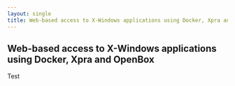 ```yaml
---
layout: single
title: Web-based access to X-Windows applications using Docker, Xpra and OpenBox
---
```

## Web-based access to X-Windows applications using Docker, Xpra and OpenBox 

Test
